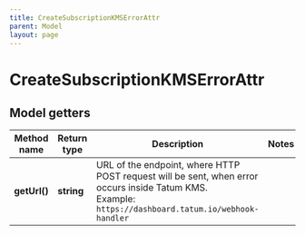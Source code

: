 ```yaml
---
title: CreateSubscriptionKMSErrorAttr
parent: Model
layout: page
---
```


# CreateSubscriptionKMSErrorAttr

## Model getters

Method name | Return type | Description | Notes
------------ | ------------- | ------------- | -------------
**getUrl()** | **string** | URL of the endpoint, where HTTP POST request will be sent, when error occurs inside Tatum KMS. <br>Example: `https://dashboard.tatum.io/webhook-handler` |

